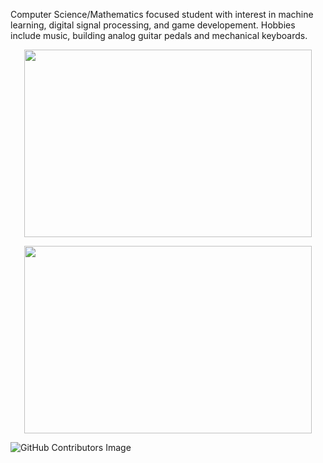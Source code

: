 Computer Science/Mathematics focused student with interest in machine learning, digital signal processing, and game developement. Hobbies include music, building analog guitar pedals and mechanical keyboards.

<p align="center">
  <img width="460" height="300" src="https://github-readme-stats.vercel.app/api?username=bsumser&show_icons=true">
</p>

<p align="center">
  <img width="460" height="300" src="https://github-readme-stats.vercel.app/api/top-langs/?username=bsumser&theme=blue-green">
</p>

![GitHub Contributors Image](https://contrib.rocks/image?repo=Your_GitHub_Username/Your_GitHub_Repository_Name)

<!--
**bsumser/bsumser** is a ✨ _special_ ✨ repository because its `README.md` (this file) appears on your GitHub profile.

Here are some ideas to get you started:

- 🔭 I’m currently working on ...
- 🌱 I’m currently learning ...
- 👯 I’m looking to collaborate on ...
- 🤔 I’m looking for help with ...
- 💬 Ask me about ...
- 📫 How to reach me: ...
- 😄 Pronouns: ...
- ⚡ Fun fact: ...
-->

